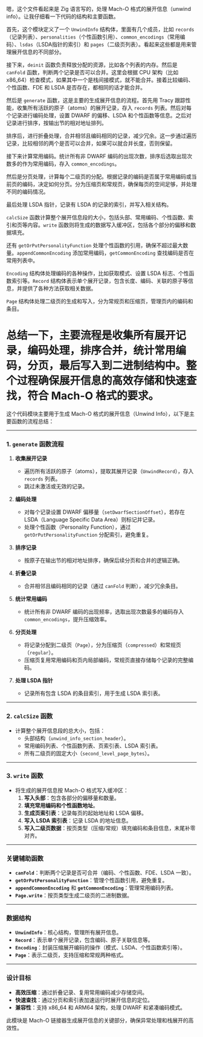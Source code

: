 嗯，这个文件看起来是 Zig 语言写的，处理 Mach-O 格式的展开信息（unwind info）。让我仔细看一下代码的结构和主要函数。

首先，这个模块定义了一个 `UnwindInfo` 结构体，里面有几个成员，比如 `records`（记录列表）、`personalities`（个性函数引用）、`common_encodings`（常用编码）、`lsdas`（LSDA指针的索引）和 `pages`（二级页列表）。看起来这些都是用来管理展开信息的不同部分。

接下来，`deinit` 函数负责释放分配的资源，比如各个列表的内存。然后是 `canFold` 函数，判断两个记录是否可以合并。这里会根据 CPU 架构（比如 x86_64）检查模式，如果其中一个是栈间接模式，就不能合并。接着比较编码、个性函数、FDE 和 LSDA 是否存在，都相同的话才能合并。

然后是 `generate` 函数，这是主要的生成展开信息的流程。首先用 Tracy 跟踪性能，收集所有活跃的原子（atoms）的展开记录，存入 `records` 列表。然后对每个记录进行编码处理，设置 DWARF 的偏移、LSDA 和个性函数等信息。之后对记录进行排序，按输出节的相对地址排列。

排序后，进行折叠处理，合并相邻且编码相同的记录，减少冗余。这一步通过遍历记录，比较相邻的两个是否可以合并，如果可以就合并长度，否则保留。

接下来计算常用编码。统计所有非 DWARF 编码的出现次数，排序后选取出现次数多的作为常用编码，存入 `common_encodings`。

然后是分页处理，计算每个二级页的分配。根据记录的编码是否属于常用编码或当前页的编码，决定如何分页。分为压缩页和常规页，确保每页的空间足够，并处理不同的编码情况。

最后处理 LSDA 指针，记录有 LSDA 的记录的索引，并写入相关结构。

`calcSize` 函数计算整个展开信息段的大小，包括头部、常用编码、个性函数、索引和页等内容。`write` 函数则将生成的数据写入缓冲区，包括各个部分的偏移和数据填充。

还有 `getOrPutPersonalityFunction` 处理个性函数的引用，确保不超过最大数量。`appendCommonEncoding` 添加常用编码，`getCommonEncoding` 查找编码是否在常用列表中。

`Encoding` 结构体处理编码的各种操作，比如获取模式、设置 LSDA 标志、个性函数索引等。`Record` 结构体表示单个展开记录，包含长度、编码、关联的原子等信息，并提供了各种方法获取相关数据。

`Page` 结构体处理二级页的生成和写入，分为常规页和压缩页，管理页内的编码和条目。

总结一下，主要流程是收集所有展开记录，编码处理，排序合并，统计常用编码，分页，最后写入到二进制结构中。整个过程确保展开信息的高效存储和快速查找，符合 Mach-O 格式的要求。
================================================
这个代码模块主要用于生成 Mach-O 格式的展开信息（Unwind Info），以下是主要函数的流程总结：

---

### **1. `generate` 函数流程**
1. **收集展开记录**  
   - 遍历所有活跃的原子（atoms），提取其展开记录（`UnwindRecord`），存入 `records` 列表。
   - 跳过未激活或无效的记录。

2. **编码处理**  
   - 对每个记录设置 DWARF 偏移量（`setDwarfSectionOffset`），若存在 LSDA（Language Specific Data Area）则标记并记录。
   - 处理个性函数（Personality Function），通过 `getOrPutPersonalityFunction` 分配索引，避免重复。

3. **排序记录**  
   - 按原子在输出节的相对地址排序，确保后续分页和合并的逻辑正确。

4. **折叠记录**  
   - 合并相邻且编码相同的记录（通过 `canFold` 判断），减少冗余条目。

5. **统计常用编码**  
   - 统计所有非 DWARF 编码的出现频率，选取出现次数最多的编码存入 `common_encodings`，提升压缩效率。

6. **分页处理**  
   - 将记录分配到二级页（`Page`），分为压缩页（`compressed`）和常规页（`regular`）。
   - 压缩页复用常用编码和页内局部编码，常规页直接存储每个记录的完整编码。

7. **处理 LSDA 指针**  
   - 记录所有包含 LSDA 的条目索引，用于生成 LSDA 索引表。

---

### **2. `calcSize` 函数**
- 计算整个展开信息段的总大小，包括：
  - 头部结构（`unwind_info_section_header`）。
  - 常用编码列表、个性函数列表、页索引表、LSDA 索引表。
  - 所有二级页的固定大小（`second_level_page_bytes`）。

---

### **3. `write` 函数**
- 将生成的展开信息按 Mach-O 格式写入缓冲区：
  1. **写入头部**：包含各部分的偏移量和数量。
  2. **填充常用编码和个性函数地址**。
  3. **生成页索引表**：记录每页的起始地址和 LSDA 偏移。
  4. **写入 LSDA 索引表**：记录 LSDA 的地址信息。
  5. **写入二级页数据**：按页类型（压缩/常规）填充编码和条目信息，末尾补零对齐。

---

### **关键辅助函数**
- **`canFold`**：判断两个记录是否可合并（编码、个性函数、FDE、LSDA 一致）。
- **`getOrPutPersonalityFunction`**：管理个性函数引用，避免重复。
- **`appendCommonEncoding`** 和 **`getCommonEncoding`**：管理常用编码列表。
- **`Page.write`**：按页类型生成二级页的二进制数据。

---

### **数据结构**
- **`UnwindInfo`**：核心结构，管理所有展开信息。
- **`Record`**：表示单个展开记录，包含编码、原子关联信息等。
- **`Encoding`**：封装压缩展开编码的操作（模式、LSDA、个性函数索引等）。
- **`Page`**：表示二级页，支持压缩和常规两种格式。

---

### **设计目标**
- **高效压缩**：通过折叠记录、复用常用编码减少存储空间。
- **快速查找**：通过分页和索引表加速运行时展开信息的定位。
- **兼容性**：支持 x86_64 和 ARM64 架构，处理 DWARF 和紧凑编码模式。

此模块是 Mach-O 链接器生成展开信息的关键部分，确保异常处理和栈展开的高效性。